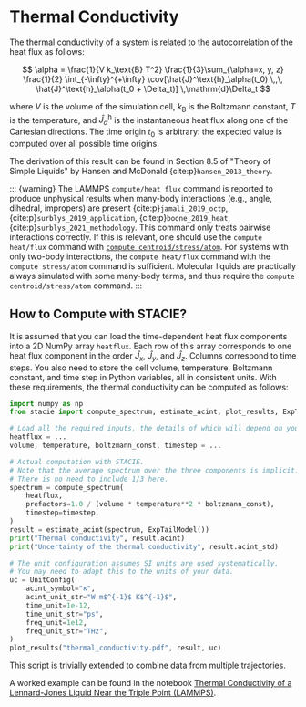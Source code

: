 # Thermal Conductivity

The thermal conductivity of a system is related to the autocorrelation
of the heat flux as follows:

$$
    \alpha = \frac{1}{V k_\text{B} T^2}
        \frac{1}{3}\sum_{\alpha=x, y, z}
        \frac{1}{2}
        \int_{-\infty}^{+\infty}
        \cov[\hat{J}^\text{h}_\alpha(t_0) \,,\, \hat{J}^\text{h}_\alpha(t_0 + \Delta_t)]
        \,\mathrm{d}\Delta_t
$$

where $V$ is the volume of the simulation cell,
$k_\text{B}$ is the Boltzmann constant,
$T$ is the temperature,
and $\hat{J}^\text{h}_\alpha$ is the instantaneous heat flux along one of the Cartesian directions.
The time origin $t_0$ is arbitrary:
the expected value is computed over all possible time origins.

The derivation of this result can be found in
Section 8.5 of "Theory of Simple Liquids"
by Hansen and McDonald {cite:p}`hansen_2013_theory`.

::: {warning}
The LAMMPS `compute/heat flux` command is reported to produce unphysical results
when many-body interactions (e.g., angle, dihedral, impropers) are present
{cite:p}`jamali_2019_octp`, {cite:p}`surblys_2019_application`,
{cite:p}`boone_2019_heat`, {cite:p}`surblys_2021_methodology`.
This command only treats pairwise interactions correctly.
If this is relevant, one should use the `compute heat/flux` command with
[`compute centroid/stress/atom`](https://docs.lammps.org/compute_heat_flux.html).
For systems with only two-body interactions,
the `compute heat/flux` command with the `compute stress/atom` command is sufficient.
Molecular liquids are practically always simulated with some many-body terms,
and thus require the `compute centroid/stress/atom` command.
:::

## How to Compute with STACIE?

It is assumed that you can load the time-dependent heat flux components
into a 2D NumPy array `heatflux`.
Each row of this array corresponds to one heat flux component
in the order $\hat{J}_x$, $\hat{J}_y$, and $\hat{J}_z$.
Columns correspond to time steps.
You also need to store the cell volume, temperature,
Boltzmann constant, and time step in Python variables,
all in consistent units.
With these requirements, the thermal conductivity can be computed as follows:

```python
import numpy as np
from stacie import compute_spectrum, estimate_acint, plot_results, ExpTailModel, UnitConfig

# Load all the required inputs, the details of which will depend on your use case.
heatflux = ...
volume, temperature, boltzmann_const, timestep = ...

# Actual computation with STACIE.
# Note that the average spectrum over the three components is implicit.
# There is no need to include 1/3 here.
spectrum = compute_spectrum(
    heatflux,
    prefactors=1.0 / (volume * temperature**2 * boltzmann_const),
    timestep=timestep,
)
result = estimate_acint(spectrum, ExpTailModel())
print("Thermal conductivity", result.acint)
print("Uncertainty of the thermal conductivity", result.acint_std)

# The unit configuration assumes SI units are used systematically.
# You may need to adapt this to the units of your data.
uc = UnitConfig(
    acint_symbol="κ",
    acint_unit_str="W m$^{-1}$ K$^{-1}$",
    time_unit=1e-12,
    time_unit_str="ps",
    freq_unit=1e12,
    freq_unit_str="THz",
)
plot_results("thermal_conductivity.pdf", result, uc)
```

This script is trivially extended to combine data from multiple trajectories.

A worked example can be found in the notebook
[Thermal Conductivity of a Lennard-Jones Liquid Near the Triple Point (LAMMPS)](../../examples/lj_thermal_conductivity.py).
